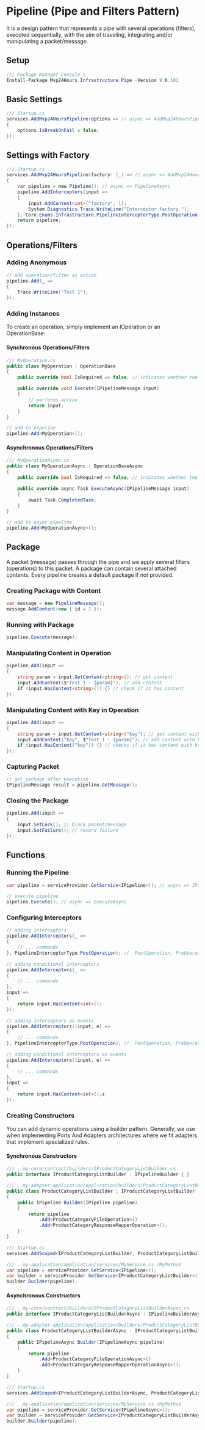 # Pipeline (Pipe and Filters Pattern)
It is a design pattern that represents a pipe with several operations (filters), executed sequentially, with the aim of traveling, integrating and/or manipulating a packet/message.

## Setup
```csharp
/// Package Manager Console >
Install-Package Mvp24Hours.Infrastructure.Pipe -Version 9.0.101
```

## Basic Settings
```csharp
/// Startup.cs
services.AddMvp24HoursPipeline(options => // async => AddMvp24HoursPipelineAsync
{
    options.IsBreakOnFail = false;
});
```

## Settings with Factory
```csharp
/// Startup.cs
services.AddMvp24HoursPipeline(factory: (_) => // async => AddMvp24HoursPipelineAsync
{
    var pipeline = new Pipeline(); // async => PipelineAsync
    pipeline.AddInterceptors(input =>
    {
        input.AddContent<int>("factory", 1);
        System.Diagnostics.Trace.WriteLine("Interceptor factory.");
    }, Core.Enums.Infrastructure.PipelineInterceptorType.PostOperation);
    return pipeline;
});
```

## Operations/Filters

### Adding Anonymous
```csharp
// add operation/filter as action
pipeline.Add(_ =>
{
    Trace.WriteLine("Test 1");
});
```

### Adding Instances
To create an operation, simply implement an IOperation or an OperationBase:

#### Synchronous Operations/Filters
```csharp
/// MyOperation.cs
public class MyOperation : OperationBase
{
    public override bool IsRequired => false; // indicates whether the operation will execute even with the package blocked

    public override void Execute(IPipelineMessage input)
    {
        // performs action
        return input;
    }
}

// add to pipeline
pipeline.Add<MyOperation>();
```

#### Asynchronous Operations/Filters
```csharp
/// MyOperationAsync.cs
public class MyOperationAsync : OperationBaseAsync
{
    public override bool IsRequired => false; // indicates whether the operation will execute even with the package blocked

    public override async Task ExecuteAsync(IPipelineMessage input)
    {
        await Task.CompletedTask;
    }
}

// add to async pipeline
pipeline.Add<MyOperationAsync>();
```

## Package
A packet (message) passes through the pipe and we apply several filters (operations) to this packet. A package can contain several attached contents. Every pipeline creates a default package if not provided.

### Creating Package with Content
```csharp
var message = new PipelineMessage();
message.AddContent(new { id = 1 });
```

### Running with Package
```csharp
pipeline.Execute(message);
```

### Manipulating Content in Operation
```csharp
pipeline.Add(input =>
{
    string param = input.GetContent<string>(); // get content
    input.AddContent($"Test 1 - {param}"); // add content
    if (input.HasContent<string>()) {} // check if it has content
});
```

### Manipulating Content with Key in Operation
```csharp
pipeline.Add(input =>
{
    string param = input.GetContent<string>("key"); // get content with key
    input.AddContent("key", $"Test 1 - {param}"); // add content with key
    if (input.HasContent("key")) {} // checks if it has content with key
});
```

### Capturing Packet
```csharp
// get package after execution
IPipelineMessage result = pipeline.GetMessage();
```

### Closing the Package
```csharp
pipeline.Add(input =>
{ 
    input.SetLock(); // block packet/message
    input.SetFailure(); // record failure
});
```

## Functions

### Running the Pipeline
```csharp
var pipeline = serviceProvider.GetService<IPipeline>(); // async => IPipelineAsync

// execute pipeline
pipeline.Execute(); // async => ExecuteAsync
```

### Configuring Interceptors
```csharp
// adding interceptors
pipeline.AddInterceptors(_ =>
{
    // ... commands
}, PipelineInterceptorType.PostOperation); //  PostOperation, PreOperation, Locked, Faulty, FirstOperation, LastOperation

// adding conditional interceptors
pipeline.AddInterceptors(_ =>
{
    // ... commands
},
input =>
{
    return input.HasContent<int>();
});

// adding interceptors as events
pipeline.AddInterceptors((input, e) =>
{
    // ... commands
}, PipelineInterceptorType.PostOperation); //  PostOperation, PreOperation, Locked, Faulty, FirstOperation, LastOperation

// adding conditional interceptors as events
pipeline.AddInterceptors((input, e) =>
{
    // ... commands
},
input =>
{
    return input.HasContent<int>();s
});

```

### Creating Constructors
You can add dynamic operations using a builder pattern. Generally, we use when implementing Ports And Adapters architectures where we fit adapters that implement specialized rules.

#### Synchronous Constructors
```csharp
/// ..my-core/contract/builders/IProductCategoryListBuilder.cs
public interface IProductCategoryListBuilder : IPipelineBuilder { }

/// ..my-adapter-application/application/builders/ProductCategoryListBuilder.cs
public class ProductCategoryListBuilder : IProductCategoryListBuilder
{
    public IPipeline Builder(IPipeline pipeline)
    {
        return pipeline
            .Add<ProductCategoryFileOperation>()
            .Add<ProductCategoryResponseMapperOperation>();
    }
}

/// Startup.cs
services.AddScoped<IProductCategoryListBuilder, ProductCategoryListBuilder>();

/// ..my-application/application/services/MyService.cs /MyMethod
var pipeline = serviceProvider.GetService<IPipeline>();
var builder = serviceProvider.GetService<IProductCategoryListBuilder>();
builder.Builder(pipeline);
```

#### Asynchronous Constructors
```csharp
/// ..my-core/contract/builders/IProductCategoryListBuilderAsync.cs
public interface IProductCategoryListBuilderAsync : IPipelineBuilderAsync { }

/// ..my-adapter-application/application/builders/ProductCategoryListBuilderAsync.cs
public class ProductCategoryListBuilderAsync : IProductCategoryListBuilderAsync
{
    public IPipelineAsync Builder(IPipelineAsync pipeline)
    {
        return pipeline
            .Add<ProductCategoryFileOperationAsync>()
            .Add<ProductCategoryResponseMapperOperationAsync>();
    }
}

/// Startup.cs
services.AddScoped<IProductCategoryListBuilderAsync, ProductCategoryListBuilderAsync>();

/// ..my-application/application/services/MyService.cs /MyMethod
var pipeline = serviceProvider.GetService<IPipelineAsync>();
var builder = serviceProvider.GetService<IProductCategoryListBuilderAsync>();
builder.Builder(pipeline);
```